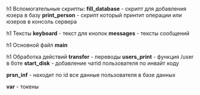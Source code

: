 h1 Вспомогательные скрипты:
**fill_database** - скрипт для добавления юзера в базу
**print_person** - скрипт который принтит операции или юзеров в консоль сервера

h1 Тексты
**keyboard** - текст для кнопок
**messages** - тексты сообщений

h1 Основной файл
**main**

h1 Обработка действий
**transfer** - переводы
**users_print** - функция /user в боте
**start_disk** - добавление чатid пользователя по инвайт коду

**prsn_inf** - находит по id все данные пользователя в базе данных

**var** -  токены

